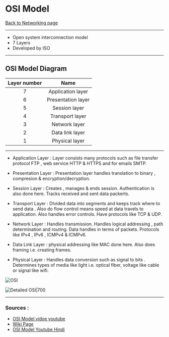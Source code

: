 # OSI Model
[Back to Networking page](./index.md)

---

- Open system interconnection model
- 7 Layers
- Developed by ISO

---

## OSI Model Diagram

|Layer number|Name|
|:----------:|:--:|
|7|Application layer|
|6|Presentation layer|
|5|Session layer|
|4|Transport layer|
|3|Network layer|
|2|Data link layer|
|1|Physical layer|

---

- Application Layer : Layer consists many protocols such as file transfer protocol FTP , web service HTTP & HTTPS and for emails SMTP.

- Presentation Layer : Presentation layer handles translation to binary , compresion & encryption/decryption.
- Session Layer : Creates , manages & ends session. Authentication is also done here. Tracks received and sent data packerts.
- Transport Layer : DIvided data into segments and keeps track where to send data . Also do flow control means speed at data travels to application. Also handles error controls. Have protocols like TCP & UDP. 
- Network Layer : Handles transmission. Handles logical addressing , path determination and routing. Data handles in terms of packets. Protocols like IPv4 , IPv6 , ICMPv4 & ICMPv6.
- Data Link Layer : physical addressing like MAC done here. Also does framing i.e. creating frames.
- Physical Layer :  Handles data conversion such as signal to bits . Determines types of media like light i.e. optical fiber, voltage like cable or signal  like wifi.

![OSI](https://external-content.duckduckgo.com/iu/?u=http%3A%2F%2F2.bp.blogspot.com%2F-oL2B7rB_Ddc%2FUXus4JZPgXI%2FAAAAAAAAAKc%2Fe0pDS9JpRD8%2Fs1600%2Fosi.gif&f=1&nofb=1)

![Detailed OSI|700](https://media.fs.com/images/community/upload/kindEditor/202107/29/original-seven-layers-of-osi-model-1627523878-JYjV8oybcC.png)
- --
### Sources : 
- [OSI Model vidoe youtube](https://youtu.be/vv4y_uOneC0)
- [Wiki Page](https://en.wikipedia.org/wiki/OSI_model)
- [OSI Model Youtube Hindi](https://youtu.be/UvHr0yL-wJg)